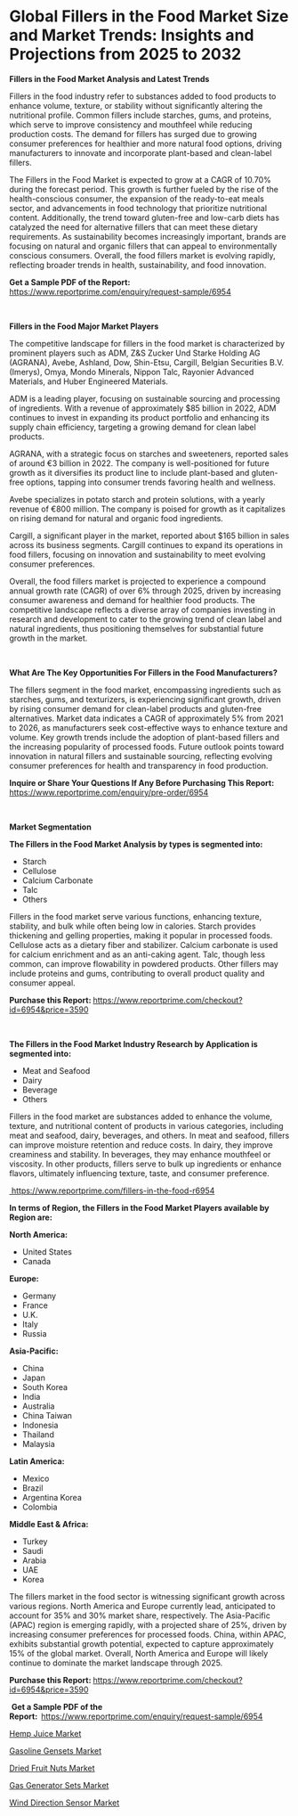 <p><h1>Global Fillers in the Food Market Size and Market Trends: Insights and Projections from 2025 to 2032</h1></p><p><strong>Fillers in the Food Market Analysis and Latest Trends</strong></p>
<p><p>Fillers in the food industry refer to substances added to food products to enhance volume, texture, or stability without significantly altering the nutritional profile. Common fillers include starches, gums, and proteins, which serve to improve consistency and mouthfeel while reducing production costs. The demand for fillers has surged due to growing consumer preferences for healthier and more natural food options, driving manufacturers to innovate and incorporate plant-based and clean-label fillers.</p><p>The Fillers in the Food Market is expected to grow at a CAGR of 10.70% during the forecast period. This growth is further fueled by the rise of the health-conscious consumer, the expansion of the ready-to-eat meals sector, and advancements in food technology that prioritize nutritional content. Additionally, the trend toward gluten-free and low-carb diets has catalyzed the need for alternative fillers that can meet these dietary requirements. As sustainability becomes increasingly important, brands are focusing on natural and organic fillers that can appeal to environmentally conscious consumers. Overall, the food fillers market is evolving rapidly, reflecting broader trends in health, sustainability, and food innovation.</p></p>
<p><strong>Get a Sample PDF of the Report:&nbsp;</strong> <a href="https://www.reportprime.com/enquiry/request-sample/6954?utm_campaign=2640&utm_medium=2&utm_source=Github&utm_content=ia&utm_term=19032025&utm_id=fillers-in-the-food">https://www.reportprime.com/enquiry/request-sample/6954</a></p>
<p>&nbsp;</p>
<p><strong>Fillers in the Food Major Market Players</strong></p>
<p><p>The competitive landscape for fillers in the food market is characterized by prominent players such as ADM, Z&S Zucker Und Starke Holding AG (AGRANA), Avebe, Ashland, Dow, Shin-Etsu, Cargill, Belgian Securities B.V. (Imerys), Omya, Mondo Minerals, Nippon Talc, Rayonier Advanced Materials, and Huber Engineered Materials.</p><p>ADM is a leading player, focusing on sustainable sourcing and processing of ingredients. With a revenue of approximately $85 billion in 2022, ADM continues to invest in expanding its product portfolio and enhancing its supply chain efficiency, targeting a growing demand for clean label products.</p><p>AGRANA, with a strategic focus on starches and sweeteners, reported sales of around €3 billion in 2022. The company is well-positioned for future growth as it diversifies its product line to include plant-based and gluten-free options, tapping into consumer trends favoring health and wellness.</p><p>Avebe specializes in potato starch and protein solutions, with a yearly revenue of €800 million. The company is poised for growth as it capitalizes on rising demand for natural and organic food ingredients.</p><p>Cargill, a significant player in the market, reported about $165 billion in sales across its business segments. Cargill continues to expand its operations in food fillers, focusing on innovation and sustainability to meet evolving consumer preferences.</p><p>Overall, the food fillers market is projected to experience a compound annual growth rate (CAGR) of over 6% through 2025, driven by increasing consumer awareness and demand for healthier food products. The competitive landscape reflects a diverse array of companies investing in research and development to cater to the growing trend of clean label and natural ingredients, thus positioning themselves for substantial future growth in the market.</p></p>
<p>&nbsp;</p>
<p><strong>What Are The Key Opportunities For Fillers in the Food Manufacturers?</strong></p>
<p><p>The fillers segment in the food market, encompassing ingredients such as starches, gums, and texturizers, is experiencing significant growth, driven by rising consumer demand for clean-label products and gluten-free alternatives. Market data indicates a CAGR of approximately 5% from 2021 to 2026, as manufacturers seek cost-effective ways to enhance texture and volume. Key growth trends include the adoption of plant-based fillers and the increasing popularity of processed foods. Future outlook points toward innovation in natural fillers and sustainable sourcing, reflecting evolving consumer preferences for health and transparency in food production.</p></p>
<p><strong>Inquire or Share Your Questions If Any Before Purchasing This Report:</strong> <a href="https://www.reportprime.com/enquiry/pre-order/6954?utm_campaign=2640&utm_medium=2&utm_source=Github&utm_content=ia&utm_term=19032025&utm_id=fillers-in-the-food">https://www.reportprime.com/enquiry/pre-order/6954</a></p>
<p>&nbsp;</p>
<p><strong>Market Segmentation</strong></p>
<p><strong>The Fillers in the Food Market Analysis by types is segmented into:</strong></p>
<p><ul><li>Starch</li><li>Cellulose</li><li>Calcium Carbonate</li><li>Talc</li><li>Others</li></ul></p>
<p><p>Fillers in the food market serve various functions, enhancing texture, stability, and bulk while often being low in calories. Starch provides thickening and gelling properties, making it popular in processed foods. Cellulose acts as a dietary fiber and stabilizer. Calcium carbonate is used for calcium enrichment and as an anti-caking agent. Talc, though less common, can improve flowability in powdered products. Other fillers may include proteins and gums, contributing to overall product quality and consumer appeal.</p></p>
<p><strong>Purchase this Report:&nbsp;</strong><a href="https://www.reportprime.com/checkout?id=6954&price=3590&utm_campaign=2640&utm_medium=2&utm_source=Github&utm_content=ia&utm_term=19032025&utm_id=fillers-in-the-food">https://www.reportprime.com/checkout?id=6954&price=3590</a></p>
<p>&nbsp;</p>
<p><strong>The Fillers in the Food Market Industry Research by Application is segmented into:</strong></p>
<p><ul><li>Meat and Seafood</li><li>Dairy</li><li>Beverage</li><li>Others</li></ul></p>
<p><p>Fillers in the food market are substances added to enhance the volume, texture, and nutritional content of products in various categories, including meat and seafood, dairy, beverages, and others. In meat and seafood, fillers can improve moisture retention and reduce costs. In dairy, they improve creaminess and stability. In beverages, they may enhance mouthfeel or viscosity. In other products, fillers serve to bulk up ingredients or enhance flavors, ultimately influencing texture, taste, and consumer preference.</p></p>
<p><a href="https://www.reportprime.com/fillers-in-the-food-r6954?utm_campaign=2640&utm_medium=2&utm_source=Github&utm_content=ia&utm_term=19032025&utm_id=fillers-in-the-food">&nbsp;https://www.reportprime.com/fillers-in-the-food-r6954</a></p>
<p><strong>In terms of Region, the Fillers in the Food Market Players available by Region are:</strong></p>
<p>
    <p> <strong> North America: </strong>
        <ul>
            <li>United States</li>
            <li>Canada</li>
        </ul>
        </p> 
    <p> <strong> Europe: </strong>
        <ul>
            <li>Germany</li>
            <li>France</li>
            <li>U.K.</li>
            <li>Italy</li>
            <li>Russia</li>
        </ul>
        </p> 
    <p> <strong> Asia-Pacific: </strong>
        <ul>
            <li>China</li>
            <li>Japan</li>
            <li>South Korea</li>
            <li>India</li>
            <li>Australia</li>
            <li>China Taiwan</li>
            <li>Indonesia</li>
            <li>Thailand</li>
            <li>Malaysia</li>
        </ul>
        </p> 
    <p> <strong> Latin America: </strong>
        <ul>
            <li>Mexico</li>
            <li>Brazil</li>
            <li>Argentina Korea</li>
            <li>Colombia</li>
        </ul>
        </p> 
    <p> <strong> Middle East & Africa: </strong>
        <ul>
            <li>Turkey</li>
            <li>Saudi</li>
            <li>Arabia</li>
            <li>UAE</li>
            <li>Korea</li>
        </ul>
    </p>
    </p>
<p><p>The fillers market in the food sector is witnessing significant growth across various regions. North America and Europe currently lead, anticipated to account for 35% and 30% market share, respectively. The Asia-Pacific (APAC) region is emerging rapidly, with a projected share of 25%, driven by increasing consumer preferences for processed foods. China, within APAC, exhibits substantial growth potential, expected to capture approximately 15% of the global market. Overall, North America and Europe will likely continue to dominate the market landscape through 2025.</p></p>
<p><strong>Purchase this Report: </strong><a href="https://www.reportprime.com/checkout?id=6954&price=3590&utm_campaign=2640&utm_medium=2&utm_source=Github&utm_content=ia&utm_term=19032025&utm_id=fillers-in-the-food">https://www.reportprime.com/checkout?id=6954&price=3590</a></p>
<p>&nbsp;<strong>Get a Sample PDF of the Report:&nbsp;&nbsp;</strong><a href="https://www.reportprime.com/enquiry/request-sample/6954?utm_campaign=2640&utm_medium=2&utm_source=Github&utm_content=ia&utm_term=19032025&utm_id=fillers-in-the-food">https://www.reportprime.com/enquiry/request-sample/6954</a></p>
<p><strong></strong></p>
<p><p><a href="https://github.com/ivvrgibi/Market-Research-Report-List-1/blob/main/hemp-juice-market.md?utm_campaign=2640&utm_medium=2&utm_source=Github&utm_content=ia&utm_term=19032025&utm_id=fillers-in-the-food">Hemp Juice Market</a></p><p><a href="https://www.linkedin.com/pulse/whats-driving-gasoline-gensets-market-boom-key-growth-moize?utm_campaign=2640&utm_medium=2&utm_source=Github&utm_content=ia&utm_term=19032025&utm_id=fillers-in-the-food">Gasoline Gensets Market</a></p><p><a href="https://github.com/amoakuolaopa/Market-Research-Report-List-1/blob/main/dried-fruit-nuts-market.md?utm_campaign=2640&utm_medium=2&utm_source=Github&utm_content=ia&utm_term=19032025&utm_id=fillers-in-the-food">Dried Fruit Nuts Market</a></p><p><a href="https://www.linkedin.com/pulse/global-perspectives-gas-generator-sets-market-trends-forecast-bx3se?utm_campaign=2640&utm_medium=2&utm_source=Github&utm_content=ia&utm_term=19032025&utm_id=fillers-in-the-food">Gas Generator Sets Market</a></p><p><a href="https://www.linkedin.com/pulse/global-wind-direction-sensor-market-overview-2025-2032-key-ywjhe?utm_campaign=2640&utm_medium=2&utm_source=Github&utm_content=ia&utm_term=19032025&utm_id=fillers-in-the-food">Wind Direction Sensor Market</a></p></p>
